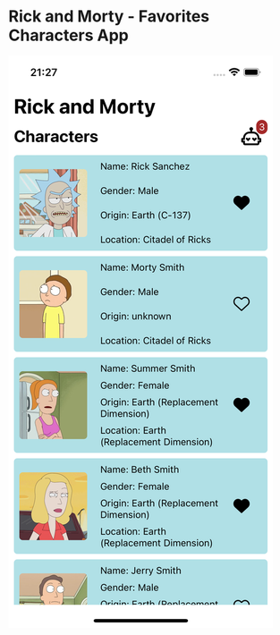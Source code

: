 # Rick and Morty - Favorites Characters App

<img alt="Favorites Characters" src="https://raw.githubusercontent.com/rbalves/rick-and-morty-favorites-characters/main/assets/screenshot-04.png"/>